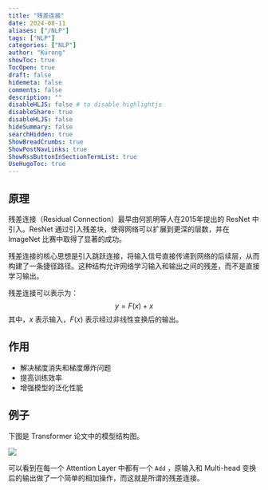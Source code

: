 ```yaml
---
title: "残差连接"
date: 2024-08-11
aliases: ["/NLP"]
tags: ["NLP"]
categories: ["NLP"]
author: "Kurong"
showToc: true
TocOpen: true
draft: false
hidemeta: false
comments: false
description: ""
disableHLJS: false # to disable highlightjs
disableShare: true
disableHLJS: false
hideSummary: false
searchHidden: true
ShowBreadCrumbs: true
ShowPostNavLinks: true
ShowRssButtonInSectionTermList: true
UseHugoToc: true
---
```


## 原理

残差连接（Residual Connection）最早由何凯明等人在2015年提出的 ResNet 中引入。ResNet 通过引入残差块，使得网络可以扩展到更深的层数，并在 ImageNet 比赛中取得了显著的成功。

残差连接的核心思想是引入跳跃连接，将输入信号直接传递到网络的后续层，从而构建了一条捷径路径。这种结构允许网络学习输入和输出之间的残差，而不是直接学习输出。

残差连接可以表示为：
$$
y=F(x)+x
$$
其中，$x$ 表示输入，$F(x)$ 表示经过非线性变换后的输出。



## 作用

- 解决梯度消失和梯度爆炸问题
- 提高训练效率
- 增强模型的泛化性能



## 例子

下图是 Transformer 论文中的模型结构图。

![](/img/NLP/img14.png)

可以看到在每一个 Attention Layer 中都有一个 `Add` ，原输入和 Multi-head 变换后的输出做了一个简单的相加操作，而这就是所谓的残差连接。

